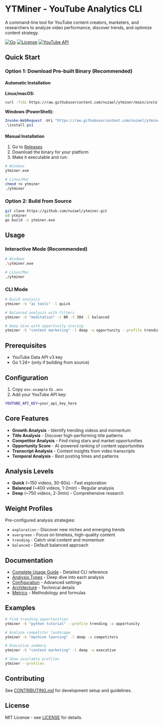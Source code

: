 # YTMiner - YouTube Analytics CLI

A command-line tool for YouTube content creators, marketers, and researchers to analyze video performance, discover trends, and optimize content strategy.

[![Go](https://img.shields.io/badge/Go-1.24+-blue.svg)](https://golang.org)
[![License](https://img.shields.io/badge/License-MIT-green.svg)](LICENSE)
[![YouTube API](https://img.shields.io/badge/YouTube-API%20v3-red.svg)](https://developers.google.com/youtube/v3)

## Quick Start

### Option 1: Download Pre-built Binary (Recommended)

#### Automatic Installation

**Linux/macOS:**
```bash
curl -fsSL https://raw.githubusercontent.com/nuzael/ytminer/main/install.sh | bash
```

**Windows (PowerShell):**
```powershell
Invoke-WebRequest -Uri "https://raw.githubusercontent.com/nuzael/ytminer/main/install.ps1" -OutFile "install.ps1"
.\install.ps1
```

#### Manual Installation
1. Go to [Releases](https://github.com/nuzael/ytminer/releases)
2. Download the binary for your platform
3. Make it executable and run:

```bash
# Windows
ytminer.exe

# Linux/Mac
chmod +x ytminer
./ytminer
```

### Option 2: Build from Source
```bash
git clone https://github.com/nuzael/ytminer.git
cd ytminer
go build -o ytminer.exe
```

## Usage

### Interactive Mode (Recommended)
```bash
# Windows
.\ytminer.exe

# Linux/Mac
./ytminer
```

### CLI Mode
```bash
# Quick analysis
ytminer -k "ai tools" -l quick

# Balanced analysis with filters
ytminer -k "meditation" -r BR -t 30d -l balanced

# Deep dive with opportunity scoring
ytminer -k "content marketing" -l deep -a opportunity --profile trending
```

## Prerequisites

- YouTube Data API v3 key
- Go 1.24+ (only if building from source)

## Configuration

1. Copy `env.example` to `.env`
2. Add your YouTube API key:
```bash
YOUTUBE_API_KEY=your_api_key_here
```

## Core Features

- **Growth Analysis** - Identify trending videos and momentum
- **Title Analysis** - Discover high-performing title patterns
- **Competitor Analysis** - Find rising stars and market opportunities
- **Opportunity Score** - AI-powered ranking of content opportunities
- **Transcript Analysis** - Content insights from video transcripts
- **Temporal Analysis** - Best posting times and patterns

## Analysis Levels

- **Quick** (~150 videos, 30-60s) - Fast exploration
- **Balanced** (~400 videos, 1-2min) - Regular analysis
- **Deep** (~750 videos, 2-3min) - Comprehensive research

## Weight Profiles

Pre-configured analysis strategies:
- `exploration` - Discover new niches and emerging trends
- `evergreen` - Focus on timeless, high-quality content
- `trending` - Catch viral content and momentum
- `balanced` - Default balanced approach

## Documentation

- [Complete Usage Guide](docs/USAGE.md) - Detailed CLI reference
- [Analysis Types](docs/ANALYSIS.md) - Deep dive into each analysis
- [Configuration](docs/CONFIGURATION.md) - Advanced settings
- [Architecture](docs/ARCHITECTURE.md) - Technical details
- [Metrics](docs/METRICS.md) - Methodology and formulas

## Examples

```bash
# Find trending opportunities
ytminer -k "python tutorial" --profile trending -a opportunity

# Analyze competitor landscape
ytminer -k "machine learning" -l deep -a competitors

# Executive summary
ytminer -k "content marketing" -l deep -a executive

# Show available profiles
ytminer --profiles
```

## Contributing

See [CONTRIBUTING.md](docs/CONTRIBUTING.md) for development setup and guidelines.

## License

MIT License - see [LICENSE](LICENSE) for details.

